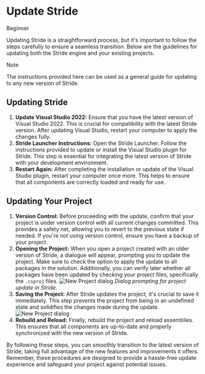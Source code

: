 # Update Stride

<span class="badge text-bg-primary">Beginner</span>

Updating Stride is a straightforward process, but it's important to follow the steps carefully to ensure a seamless transition. Below are the guidelines for updating both the Stride engine and your existing projects.

> [!NOTE]
> The instructions provided here can be used as a general guide for updating to any new version of Stride.

## Updating Stride

1. **Update Visual Studio 2022:** Ensure that you have the latest version of Visual Studio 2022. This is crucial for compatibility with the latest Stride version. After updating Visual Studio, restart your computer to apply the changes fully.
1. **Stride Launcher Instructions:** Open the Stride Launcher. Follow the instructions provided to update or install the Visual Studio plugin for Stride. This step is essential for integrating the latest version of Stride with your development environment.
1. **Restart Again:** After completing the installation or update of the Visual Studio plugin, restart your computer once more. This helps to ensure that all components are correctly loaded and ready for use.

## Updating Your Project

1. **Version Control:** Before proceeding with the update, confirm that your project is under version control with all current changes committed. This provides a safety net, allowing you to revert to the previous state if needed. If you're not using version control, ensure you have a backup of your project.
1. **Opening the Project:** When you open a project created with an older version of Stride, a dialogue will appear, prompting you to update the project. Make sure to check the option to apply the update to all packages in the solution. Additionally, you can verify later whether all packages have been updated by checking your project files, specifically the `.csproj` files.
  ![New Project dialog](media/update-stride-packages.webp) *Dialog prompting for project update in Stride.*
1. **Saving the Project:** After Stride updates the project, it's crucial to save it immediately. This step prevents the project from being in an undefined state and solidifies the changes made during the update.
  ![New Project dialog](media/update-stride-save-project.webp)
1. **Rebuild and Reload:** Finally, rebuild the project and reload assemblies. This ensures that all components are up-to-date and properly synchronized with the new version of Stride.

By following these steps, you can smoothly transition to the latest version of Stride, taking full advantage of the new features and improvements it offers. Remember, these procedures are designed to provide a hassle-free update experience and safeguard your project against potential issues.